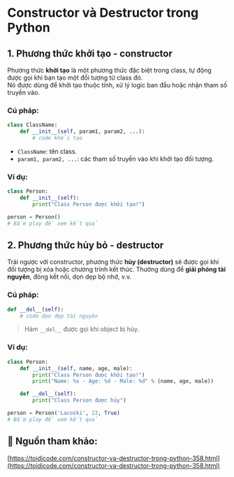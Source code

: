 # Constructor và Destructor trong Python
## 1. Phương thức khởi tạo - constructor

Phương thức **khởi tạo** là một phương thức đặc biệt trong class, tự động được gọi khi bạn tạo một đối tượng từ class đó.  
Nó được dùng để khởi tạo thuộc tính, xử lý logic ban đầu hoặc nhận tham số truyền vào.

### Cú pháp:

```python
class ClassName:
    def __init__(self, param1, param2, ...):
        # code khởi tạo
````

* `ClassName`: tên class.
* `param1, param2, ...`: các tham số truyền vào khi khởi tạo đối tượng.

### Ví dụ:

```python
class Person:
    def __init__(self):
        print("Class Person được khởi tạo!")

person = Person()
# Bấm play để xem kết quả
```
## 2. Phương thức hủy bỏ - destructor

Trái ngược với constructor, phương thức **hủy (destructor)** sẽ được gọi khi đối tượng bị xóa hoặc chương trình kết thúc.
Thường dùng để **giải phóng tài nguyên**, đóng kết nối, dọn dẹp bộ nhớ, v.v.

### Cú pháp:

```python
def __del__(self):
    # code dọn dẹp tài nguyên
```

> Hàm `__del__` được gọi khi object bị hủy.

### Ví dụ:

```python
class Person:
    def __init__(self, name, age, male):
        print("Class Person được khởi tạo!")
        print("Name: %s - Age: %d - Male: %d" % (name, age, male))

    def __del__(self):
        print("Class Person được hủy")

person = Person('Lacoski', 22, True)
# Bấm play để xem kết quả
```
## 🔗 Nguồn tham khảo:

[https://toidicode.com/constructor-va-destructor-trong-python-358.html](https://toidicode.com/constructor-va-destructor-trong-python-358.html)
